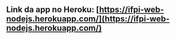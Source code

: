 ## Link da app no Heroku: [https://ifpi-web-nodejs.herokuapp.com/](https://ifpi-web-nodejs.herokuapp.com/)
